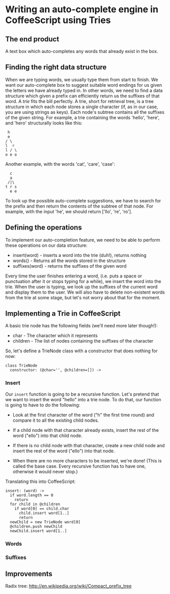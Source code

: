 # Writing an auto-complete engine in CoffeeScript using Tries

## The end product

A text box which auto-completes any words that already exist in the box.

## Finding the right data structure

When we are typing words, we usually type them from start to finish. We want our auto-complete box to suggest suitable word endings for us given the letters we have already typed in. In other words, we need to find a data structure which given a prefix can efficiently return us the suffixes of that word. A *trie* fits the bill perfectly. A trie, short for retrieval tree, is a tree structure in which each node stores a single character (if, as in our case, you are using strings as keys). Each node's subtree contains all the suffixes of the given string. For example, a trie containing the words 'hello', 'here', and 'hero' structurally looks like this:

     h
     e
    / \
    l  r
    l / \
    o e o

Another example, with the words 'cat', 'care', 'case':

      c
      a
     /|\
    t r s
      e e

To look up the possible auto-complete suggestions, we have to search for the prefix and then return the contents of the subtree of that node. For example, with the input 'he', we should return ['llo', 're', 'ro'].

## Defining the operations

To implement our auto-completion feature, we need to be able to perform these operations on our data structure:

- insert(word)   - inserts a word into the trie (duh!), returns nothing
- words()        - Returns all the words stored in the structure
- suffixes(word) - returns the suffixes of the given word

Every time the user finishes entering a word, (i.e. puts a space or punctuation after it or stops typing for a while), we insert the word into the trie. When the user is typing, we look up the suffixes of the current word and display them to the user. We will also have to delete non-existent words from the trie at some stage, but let's not worry about that for the moment.

## Implementing a Trie in CoffeeScript

A basic trie node has the following fields (we'll need more later though!):

- char     - The character which it represents
- children - The list of nodes containing the suffixes of the character

So, let's define a TrieNode class with a constructor that does nothing for now:

    class TrieNode
      constructor: (@char='', @children=[]) ->

### Insert

Our `insert` function is going to be a recursive function. Let's pretend that we want to insert the word "hello" into a trie node. To do that, our function is going to have to do the following:

- Look at the first character of the word ("h" the first time round) and compare it to all the existing child nodes.

- If a child node with that character already exists, insert the rest of the word ("ello") into that child node.

- If there is no child node with that character, create a new child node and insert the rest of the word ("ello") into that node.

- When there are no more characters to be inserted, we're done! (This is called the base case. Every recursive function has to have one, otherwise it would never stop.)

Translating this into CoffeeScript:

    insert: (word) ->
      if word.length == 0
        return
      for child in @children
        if word[0] == child.char
          child.insert word[1..]
          return
      newChild = new TrieNode word[0]
      @children.push newChild
      newChild.insert word[1..]

### Words


### Suffixes


## Improvements

Radix tree: http://en.wikipedia.org/wiki/Compact_prefix_tree
